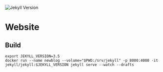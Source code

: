 ![Jekyll Version](https://img.shields.io/gem/v/jekyll.svg)

# Website

## Build
```
export JEKYLL_VERSION=3.5
docker run --name newblog --volume="$PWD:/srv/jekyll" -p 8000:4000 -it jekyll/jekyll:$JEKYLL_VERSION jekyll serve --watch --drafts
```
